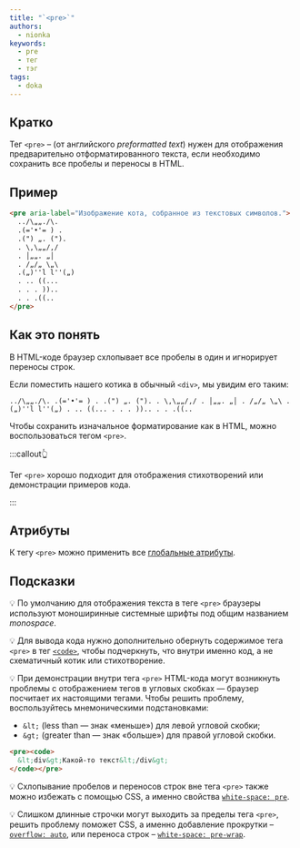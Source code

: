 ```yaml
---
title: "`<pre>`"
authors:
  - nionka
keywords:
  - pre
  - тег
  - тэг
tags:
  - doka
---
```


## Кратко

Тег `<pre>` – (от английского _preformatted text_) нужен для отображения предварительно отформатированного текста, если необходимо сохранить все пробелы и переносы в HTML.

## Пример

```html
<pre aria-label="Изображение кота, собранное из текстовых символов.">
  ../\„„./\.
  .(='•'= ) .
  .(") „. (").
  . \,\„„/,/
  . │„„. „│
  . /„/„ \„\
  .(„)''l l''(„)
  . .. ((...
  . . . ))..
  . . .((..
</pre>
```

## Как это понять

В HTML-коде браузер схлопывает все пробелы в один и игнорирует переносы строк.

Если поместить нашего котика в обычный `<div>`, мы увидим его таким:

```
../\„„./\. .(='•'= ) . .(") „. ("). . \,\„„/,/ . │„„. „│ . /„/„ \„\ .(„)''l l''(„) . .. ((... . . . )).. . . .((..
```

Чтобы сохранить изначальное форматирование как в HTML, можно воспользоваться тегом `<pre>`.

:::callout👆

Тег `<pre>` хорошо подходит для отображения стихотворений или демонстрации примеров кода.

:::

## Атрибуты

К тегу `<pre>` можно применить все [глобальные атрибуты](/html/global-attrs).

## Подсказки

💡 По умолчанию для отображения текста в теге `<pre>` браузеры используют моноширинные системные шрифты под общим названием _monospace_.

💡 Для вывода кода нужно дополнительно обернуть содержимое тега `<pre>` в тег [`<code>`](/html/code), чтобы подчеркнуть, что внутри именно код, а не схематичный котик или стихотворение.

💡 При демонстрации внутри тега `<pre>` HTML-кода могут возникнуть проблемы с отображением тегов в угловых скобках — браузер посчитает их настоящими тегами. Чтобы решить проблему, воспользуйтесь мнемоническими подстановками:

- `&lt;` (less than — знак «меньше») для левой угловой скобки;
- `&gt;` (greater than — знак «больше») для правой угловой скобки.

```html
<pre><code>
  &lt;div&gt;Какой-то текст&lt;/div&gt;
</code></pre>
```

💡 Схлопывание пробелов и переносов строк вне тега `<pre>` также можно избежать с помощью CSS, а именно свойства [`white-space: pre`](/css/white-space).

💡 Слишком длинные строчки могут выходить за пределы тега `<pre>`, решить проблему поможет CSS, а именно добавление прокрутки – [`overflow: auto`](/css/overflow), или переноса строк – [`white-space: pre-wrap`](/css/white-space).
